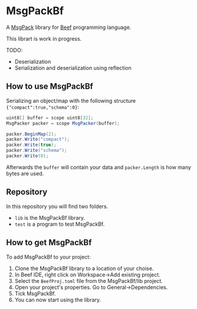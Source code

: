 # MsgPackBf

A [MsgPack](https://msgpack.org/) library for [Beef](https://www.beeflang.org/) programming language.

This librart is work in progress.

TODO:
- Deserialization
- Serialization and deserialization using reflection

## How to use MsgPackBf

Serializing an object/map with the following structure `{"compact":true,"schema":0}`:

```C#
uint8[] buffer = scope uint8[32];
MsgPacker packer = scope MsgPacker(buffer);

packer.BeginMap(2);
packer.Write("compact");
packer.Write(true);
packer.Write("schema");
packer.Write(0);
```

Afterwards the `buffer` will contain your data and `packer.Length` is how many bytes are used.

## Repository

In this repository you will find two folders.
- `lib` is the MsgPackBf library.
- `test` is a program to test MsgPackBf.

## How to get MsgPackBf

To add MsgPackBf to your project:

1. Clone the MsgPackBf library to a location of your choise.
1. In Beef IDE, right click on Workspace->Add existing project.
1. Select the `BeefProj.toml` file from the MsgPackBf/lib project.
1. Open your project's properties. Go to General->Dependencies.
1. Tick MsgPackBf.
1. You can now start using the library.